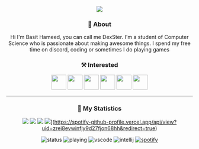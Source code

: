 <div align = "center">

<a href = "https://basitshahidhamid.wixsite.com/dexstercodes"/>
<img src = "https://i.imgur.com/XtKQ0jK.png" />
</a>

### 👤 About
Hi I'm Basit Hameed,  you can call me DexSter. I'm a student of Computer Science who is passionate about making awesome things. I spend my free time on discord, coding or sometimes I do playing games

### ⚒️ Interested
<img width="40px" src="https://cdn.discordapp.com/emojis/813907629989691442.png?v=1" />
<img width="40px" src="https://cdn.discordapp.com/emojis/230394175080628234.png?v=1" />
<img width="40px" src="https://cdn.discordapp.com/emojis/813907670176104478.png?v=1" />
<img width="40px" src="https://cdn.discordapp.com/emojis/813908546852880405.png?v=1" />
<img width="40px" src="https://cdn.discordapp.com/emojis/754345609384951940.gif?v=1" />
<img width="40px" src="https://cdn.discordapp.com/emojis/754345273328664676.gif?v=1" />
  
<hr>
 
 ### 🔖 My Statistics
![](https://github-readme-streak-stats.herokuapp.com?user=DexSterTheDev&background=DDDDDD&border=0B0202&stroke=2E0808A4)
![](https://github-readme-stats.vercel.app/api?username=DexSterTheDev&include_all_commits=true&show_icons=true&hide_border=true&hide_title=true&count_private=true&theme=dark)
![](https://github-readme-stats.vercel.app/api/top-langs/?username=DexSterTheDev&layout=compact&count_private=true&langs_count=8&hide_border=true&theme=dark)
![](https://spotify-github-profile.vercel.app/api/view?uid=zrei8evwinfjy9d27fjon68hh&cover_image=true&theme=novatorem)](https://spotify-github-profile.vercel.app/api/view?uid=zrei8evwinfjy9d27fjon68hh&redirect=true)

![status](https://dev.discordprofiles.me/badge/status/614872428732088326?style=flat-square)
![playing](https://dev.discordprofiles.me/badge/playing/614872428732088326?style=flat-square)
![vscode](https://dev.discordprofiles.me/badge/vscode/614872428732088326?style=flat-square)
![intellij](https://dev.discordprofiles.me/badge/intellij/614872428732088326?style=flat-square)
[![spotify](https://dev.discordprofiles.me/badge/spotify/614872428732088326614872428732088326?style=flat-square)](https://dev.discordprofiles.me/openspotify/614872428732088326?style=flat-square)
    
</div>



